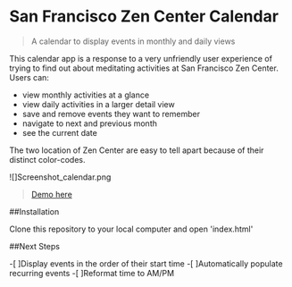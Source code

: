 # San Francisco Zen Center Calendar
> A calendar to display events in monthly and daily views

This calendar app is a response to a very unfriendly user experience of trying to find out about meditating activities at San Francisco Zen Center. Users can:

* view monthly activities at a glance
* view daily activities in a larger detail view
* save and remove events they want to remember
* navigate to next and previous month
* see the current date

The two location of Zen Center are easy to tell apart because of their distinct color-codes.

![]Screenshot_calendar.png
> [Demo here](http://strange-kiss.surge.sh)

##Installation

Clone this repository to your local computer and open 'index.html'

##Next Steps 

-[ ]Display events in the order of their start time
-[ ]Automatically populate recurring events
-[ ]Reformat time to AM/PM

